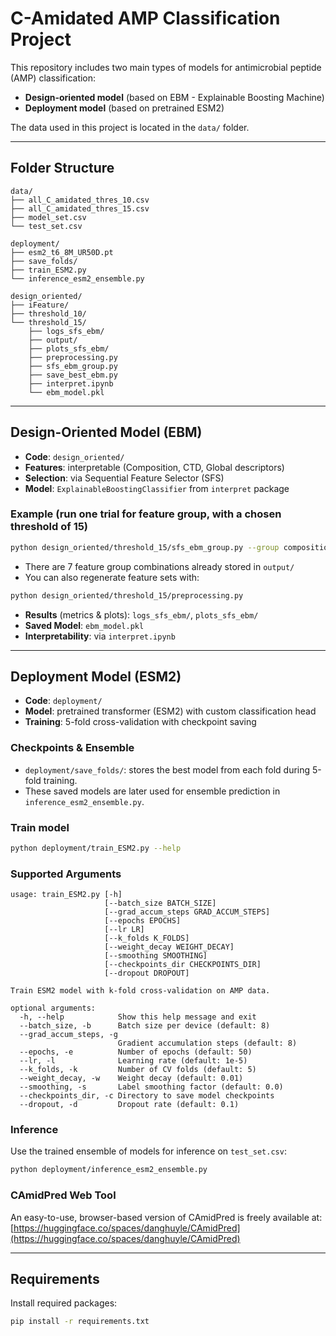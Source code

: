 # C-Amidated AMP Classification Project

This repository includes two main types of models for antimicrobial peptide (AMP) classification:

- **Design-oriented model** (based on EBM - Explainable Boosting Machine)
- **Deployment model** (based on pretrained ESM2)

The data used in this project is located in the `data/` folder.

---

## Folder Structure

```
data/
├── all_C_amidated_thres_10.csv
├── all_C_amidated_thres_15.csv
├── model_set.csv
└── test_set.csv

deployment/
├── esm2_t6_8M_UR50D.pt
├── save_folds/
├── train_ESM2.py
└── inference_esm2_ensemble.py

design_oriented/
├── iFeature/
├── threshold_10/
└── threshold_15/
    ├── logs_sfs_ebm/
    ├── output/
    ├── plots_sfs_ebm/
    ├── preprocessing.py
    ├── sfs_ebm_group.py
    ├── save_best_ebm.py
    ├── interpret.ipynb
    └── ebm_model.pkl
```

---

## Design-Oriented Model (EBM)

- **Code**: `design_oriented/` 
- **Features**: interpretable (Composition, CTD, Global descriptors)
- **Selection**: via Sequential Feature Selector (SFS)
- **Model**: `ExplainableBoostingClassifier` from `interpret` package

### Example (run one trial for feature group, with a chosen threshold of 15)
```bash
python design_oriented/threshold_15/sfs_ebm_group.py --group composition_CTD_global
```

- There are 7 feature group combinations already stored in `output/`
- You can also regenerate feature sets with:
```bash
python design_oriented/threshold_15/preprocessing.py
```

- **Results** (metrics & plots): `logs_sfs_ebm/`, `plots_sfs_ebm/`
- **Saved Model**: `ebm_model.pkl`
- **Interpretability**: via `interpret.ipynb`

---

## Deployment Model (ESM2)

- **Code**: `deployment/`
- **Model**: pretrained transformer (ESM2) with custom classification head
- **Training**: 5-fold cross-validation with checkpoint saving

### Checkpoints & Ensemble

- `deployment/save_folds/`: stores the best model from each fold during 5-fold training.
- These saved models are later used for ensemble prediction in `inference_esm2_ensemble.py`.

### Train model
```bash
python deployment/train_ESM2.py --help
```

### Supported Arguments
```
usage: train_ESM2.py [-h]
                     [--batch_size BATCH_SIZE]
                     [--grad_accum_steps GRAD_ACCUM_STEPS]
                     [--epochs EPOCHS]
                     [--lr LR]
                     [--k_folds K_FOLDS]
                     [--weight_decay WEIGHT_DECAY]
                     [--smoothing SMOOTHING]
                     [--checkpoints_dir CHECKPOINTS_DIR]
                     [--dropout DROPOUT]

Train ESM2 model with k-fold cross-validation on AMP data.

optional arguments:
  -h, --help            Show this help message and exit
  --batch_size, -b      Batch size per device (default: 8)
  --grad_accum_steps, -g
                        Gradient accumulation steps (default: 8)
  --epochs, -e          Number of epochs (default: 50)
  --lr, -l              Learning rate (default: 1e-5)
  --k_folds, -k         Number of CV folds (default: 5)
  --weight_decay, -w    Weight decay (default: 0.01)
  --smoothing, -s       Label smoothing factor (default: 0.0)
  --checkpoints_dir, -c Directory to save model checkpoints
  --dropout, -d         Dropout rate (default: 0.1)
```

### Inference
Use the trained ensemble of models for inference on `test_set.csv`:
```bash
python deployment/inference_esm2_ensemble.py
```

### CAmidPred Web Tool

An easy-to-use, browser-based version of CAmidPred is freely available at: [https://huggingface.co/spaces/danghuyle/CAmidPred](https://huggingface.co/spaces/danghuyle/CAmidPred)


---

## Requirements

Install required packages:
```bash
pip install -r requirements.txt
```
